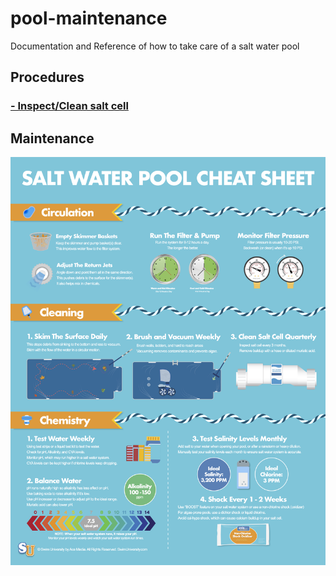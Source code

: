 # pool-maintenance

Documentation and Reference of how to take care of a salt water pool

## Procedures

### [- Inspect/Clean salt cell](/procedures/inspect%20salt%20cell.md)


## Maintenance

![](/files/Salt%20Water%20Pool%20Care%20Cheat%20Sheet.png)